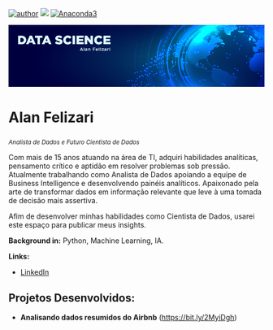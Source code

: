 [![author](https://img.shields.io/badge/Author-Alan%20Felizari-blue)](https://www.linkedin.com/in/alan-felizari-94574121) [![](https://img.shields.io/badge/python-3.7+-blue.svg)](https://www.python.org/downloads/) [![Anaconda3](https://img.shields.io/badge/Anaconda-3-blue)](https://www.anaconda.com/products/individual)
<p align="center">
  <img src="banner_alan.png" >
</p>

# Alan Felizari
<sub>*Analista de Dados e Futuro Cientista de Dados*</sub>

Com mais de 15 anos atuando na área de TI, adquiri habilidades analíticas, pensamento crítico e aptidão em resolver problemas sob pressão.
Atualmente trabalhando como Analista de Dados apoiando a equipe de Business Intelligence e desenvolvendo painéis analíticos.
Apaixonado pela arte de transformar dados em informação relevante que leve à uma tomada de decisão mais assertiva.

Afim de desenvolver minhas habilidades como Cientista de Dados, usarei este espaço para publicar meus insights. 

**Background in:** Python, Machine Learning, IA.

**Links:**
* [LinkedIn](https://www.linkedin.com/in/alan-felizari-94574121/)

## Projetos Desenvolvidos:

* **Analisando dados resumidos do Airbnb** (https://bit.ly/2MyiDgh) 

